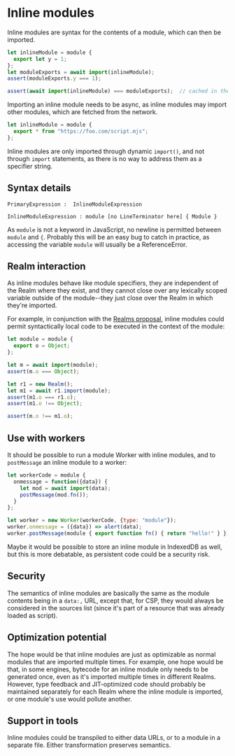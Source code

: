 # Inline modules

Inline modules are syntax for the contents of a module, which can then be imported.

```js
let inlineModule = module {
  export let y = 1;
};
let moduleExports = await import(inlineModule);
assert(moduleExports.y === 1);

assert(await import(inlineModule) === moduleExports);  // cached in the module map
```

Importing an inline module needs to be async, as inline modules may import other modules, which are fetched from the network.

```js
let inlineModule = module {
  export * from "https://foo.com/script.mjs";
};

```

Inline modules are only imported through dynamic `import()`, and not through `import` statements, as there is no way to address them as a specifier string.

## Syntax details

```
PrimaryExpression :  InlineModuleExpression

InlineModuleExpression : module [no LineTerminator here] { Module }
```

As `module` is not a keyword in JavaScript, no newline is permitted between `module` and `{`. Probably this will be an easy bug to catch in practice, as accessing the variable `module` will usually be a ReferenceError.

## Realm interaction

As inline modules behave like module specifiers, they are independent of the Realm where they exist, and they cannot close over any lexically scoped variable outside of the module--they just close over the Realm in which they're imported.

For example, in conjunction with the [Realms proposal](https://github.com/tc39/proposal-realms), inline modules could permit syntactically local code to be executed in the context of the module:

```js
let module = module {
  export o = Object;
};

let m = await import(module);
assert(m.o === Object);

let r1 = new Realm();
let m1 = await r1.import(module);
assert(m1.o === r1.o);
assert(m1.o !== Object);

assert(m.o !== m1.o);
```

## Use with workers

It should be possible to run a module Worker with inline modules, and to `postMessage` an inline module to a worker:

```js
let workerCode = module {
  onmessage = function({data}) {
    let mod = await import(data);
    postMessage(mod.fn());
  }
};

let worker = new Worker(workerCode, {type: "module"});
worker.onmessage = ({data}) => alert(data);
worker.postMessage(module { export function fn() { return "hello!" } });
```

Maybe it would be possible to store an inline module in IndexedDB as well, but this is more debatable, as persistent code could be a security risk.

## Security

The semantics of inline modules are basically the same as the module contents being in a `data:,` URL, except that, for CSP, they would always be considered in the sources list (since it's part of a resource that was already loaded as script).

## Optimization potential

The hope would be that inline modules are just as optimizable as normal modules that are imported multiple times. For example, one hope would be that, in some engines, bytecode for an inline module only needs to be generated once, even as it's imported multiple times in different Realms. However, type feedback and JIT-optimized code should probably be maintained separately for each Realm where the inline module is imported, or one module's use would pollute another.

## Support in tools

Inline modules could be transpiled to either data URLs, or to a module in a separate file. Either transformation preserves semantics.